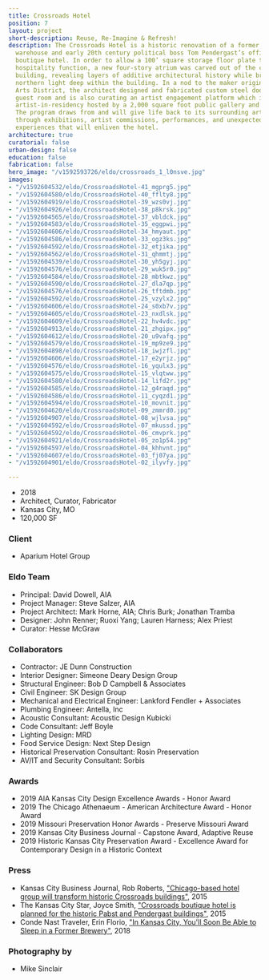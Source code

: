 ```yaml
---
title: Crossroads Hotel
position: 7
layout: project
short-description: Reuse, Re-Imagine & Refresh!
description: The Crossroads Hotel is a historic renovation of a former Pabst brewery
  warehouse and early 20th century political boss Tom Pendergast’s office into a 131-room
  boutique hotel. In order to allow a 100’ square storage floor plate to serve a new
  hospitality function, a new four-story atrium was carved out of the center of the
  building, revealing layers of additive architectural history while bringing soft
  northern light deep within the building. In a nod to the maker origins of the Crossroads
  Arts District, the architect designed and fabricated custom steel doors in each
  guest room and is also curating an artist engagement platform which includes an
  artist-in-residency hosted by a 2,000 square foot public gallery and studio space.
  The program draws from and will give life back to its surrounding arts district
  through exhibitions, artist commissions, performances, and unexpected artist-driven
  experiences that will enliven the hotel.
architecture: true
curatorial: false
urban-design: false
education: false
fabrication: false
hero_image: "/v1592593726/eldo/crossroads_1_l0nsve.jpg"
images:
- "/v1592604532/eldo/CrossroadsHotel-41_mgprg5.jpg"
- "/v1592604580/eldo/CrossroadsHotel-40_fflty8.jpg"
- "/v1592604919/eldo/CrossroadsHotel-39_wzs0vj.jpg"
- "/v1592604926/eldo/CrossroadsHotel-38_p8krsk.jpg"
- "/v1592604565/eldo/CrossroadsHotel-37_vbldck.jpg"
- "/v1592604583/eldo/CrossroadsHotel-35_eggpwi.jpg"
- "/v1592604606/eldo/CrossroadsHotel-34_hmyaut.jpg"
- "/v1592604586/eldo/CrossroadsHotel-33_ogz3ks.jpg"
- "/v1592604592/eldo/CrossroadsHotel-32_etjika.jpg"
- "/v1592604562/eldo/CrossroadsHotel-31_qhmmtj.jpg"
- "/v1592604539/eldo/CrossroadsHotel-30_yh5gyj.jpg"
- "/v1592604576/eldo/CrossroadsHotel-29_wuk5r0.jpg"
- "/v1592604584/eldo/CrossroadsHotel-28_mbtkwz.jpg"
- "/v1592604590/eldo/CrossroadsHotel-27_dla7qp.jpg"
- "/v1592604576/eldo/CrossroadsHotel-26_tftdmb.jpg"
- "/v1592604592/eldo/CrossroadsHotel-25_vzylx2.jpg"
- "/v1592604606/eldo/CrossroadsHotel-24_s0xb7v.jpg"
- "/v1592604605/eldo/CrossroadsHotel-23_nxdlsk.jpg"
- "/v1592604609/eldo/CrossroadsHotel-22_hv4vdc.jpg"
- "/v1592604913/eldo/CrossroadsHotel-21_zhgipx.jpg"
- "/v1592604612/eldo/CrossroadsHotel-20_u9vafq.jpg"
- "/v1592604579/eldo/CrossroadsHotel-19_mp9ze9.jpg"
- "/v1592604898/eldo/CrossroadsHotel-18_iwjzfl.jpg"
- "/v1592604606/eldo/CrossroadsHotel-17_e2yrjz.jpg"
- "/v1592604576/eldo/CrossroadsHotel-16_yqulx3.jpg"
- "/v1592604575/eldo/CrossroadsHotel-15_vlqtww.jpg"
- "/v1592604580/eldo/CrossroadsHotel-14_lifd2r.jpg"
- "/v1592604585/eldo/CrossroadsHotel-12_g4raqd.jpg"
- "/v1592604586/eldo/CrossroadsHotel-11_cyqzd1.jpg"
- "/v1592604594/eldo/CrossroadsHotel-10_movnit.jpg"
- "/v1592604620/eldo/CrossroadsHotel-09_zmmrd0.jpg"
- "/v1592604907/eldo/CrossroadsHotel-08_wjlvsa.jpg"
- "/v1592604592/eldo/CrossroadsHotel-07_mkussd.jpg"
- "/v1592604592/eldo/CrossroadsHotel-06_cmvprk.jpg"
- "/v1592604921/eldo/CrossroadsHotel-05_zo1p54.jpg"
- "/v1592604597/eldo/CrossroadsHotel-04_khhvnt.jpg"
- "/v1592604607/eldo/CrossroadsHotel-03_fj07ya.jpg"
- "/v1592604901/eldo/CrossroadsHotel-02_ilyvfy.jpg"

---
```

- 2018
- Architect, Curator, Fabricator
- Kansas City, MO
- 120,000 SF

### Client
- Aparium Hotel Group

### Eldo Team
- Principal: David Dowell, AIA
- Project Manager: Steve Salzer, AIA
- Project Architect: Mark Horne, AIA; Chris Burk; Jonathan Tramba
- Designer: John Renner; Ruoxi Yang; Lauren Harness; Alex Priest
- Curator: Hesse McGraw

### Collaborators
- Contractor: JE Dunn Construction
- Interior Designer: Simeone Deary Design Group
- Structural Engineer: Bob D Campbell & Associates
- Civil Engineer: SK Design Group
- Mechanical and Electrical Engineer: Lankford Fendler + Associates
- Plumbing Engineer: Antella, Inc
- Acoustic Consultant: Acoustic Design Kubicki
- Code Consultant: Jeff Boyle
- Lighting Design: MRD
- Food Service Design: Next Step Design
- Historical Preservation Consultant: Rosin Preservation
- AV/IT and Security Consultant: Sorbis

### Awards
- 2019 AIA Kansas City Design Excellence Awards - Honor Award
- 2019 The Chicago Athenaeum - American Architecture Award - Honor Award
- 2019 Missouri Preservation Honor Awards - Preserve Missouri Award
- 2019 Kansas City Business Journal - Capstone Award, Adaptive Reuse
- 2019 Historic Kansas City Preservation Award - Excellence Award for Contemporary Design in a Historic Context

### Press
- Kansas City Business Journal, Rob Roberts, ["Chicago-based hotel group will transform historic Crossroads buildings"](https://www.bizjournals.com/kansascity/news/2015/08/07/aparium-boutique-hotel-crossroads.html "Chicago-based hotel group will transform historic Crossroads buildings"), 2015
- The Kansas City Star, Joyce Smith, ["Crossroads boutique hotel is planned for the historic Pabst and Pendergast buildings"](https://www.kansascity.com/news/business/biz-columns-blogs/cityscape/article30397305.html "Crossroads boutique hotel is planned for the historic Pabst and Pendergast buildings"), 2015
- Conde Nast Traveler, Erin Florio, ["In Kansas City, You'll Soon Be Able to Sleep in a Former Brewery"](https://www.cntraveler.com/story/in-kansas-city-youll-soon-be-able-to-sleep-in-a-former-brewery "In Kansas City, You'll Soon Be Able to Sleep in a Former Brewery"), 2018

### Photography by
- Mike Sinclair